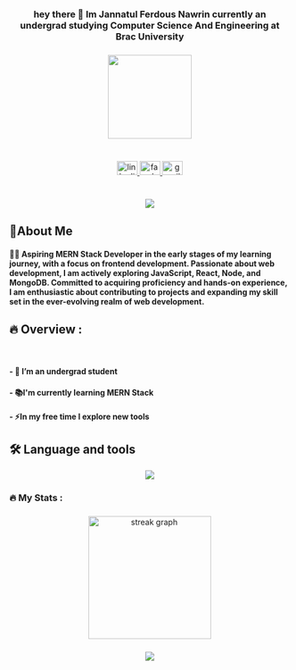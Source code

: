 <h3 align="center">hey there 👋 Im Jannatul Ferdous Nawrin currently an undergrad studying Computer Science And Engineering at Brac University</h3>

###

<div align="center">
  <img height="150" src="https://media.tenor.com/7tlM7VOBit8AAAAC/night-tutorials-indo-hanging-light.gif"  />
</div>

###

<br clear="both">

<div align="center">
  <a href="https://www.linkedin.com/in/jannatul-ferdous-nawrin-162058233/" target="_blank">
    <img src="https://raw.githubusercontent.com/maurodesouza/profile-readme-generator/master/src/assets/icons/social/linkedin/default.svg" width="37" height="25" alt="linkedin logo"  />
  </a>
  <a href="https://www.facebook.com/jannatulferdous.nawrin.7?mibextid=ZbWKwL" target="_blank">
    <img src="https://raw.githubusercontent.com/maurodesouza/profile-readme-generator/master/src/assets/icons/social/facebook/default.svg" width="37" height="25" alt="facebook logo"  />
  </a>
  <a href="https://jannatulnawrin@gmail.com" target="_blank">
    <img src="https://raw.githubusercontent.com/maurodesouza/profile-readme-generator/master/src/assets/icons/social/gmail/default.svg" width="37" height="25" alt="gmail logo"  />
  </a>
</div>


###

<br clear="both">

<div align="center">
  <img src="https://visitor-badge.laobi.icu/badge?page_id=nawrin1.nawrin1&left_color=aquamarine"  />
</div>

###

<h2>👩About Me</h2>
<h4 align="left">👩‍💻  Aspiring MERN Stack Developer in the early stages of my learning journey, with a focus on frontend development. Passionate about web development, I am actively exploring JavaScript, React, Node, and MongoDB. Committed to acquiring proficiency and hands-on experience, I am enthusiastic about contributing to projects and expanding my skill set in the ever-evolving realm of web development.</h5>

###



###

<h2> 🔥  Overview :</h2><p align="left"><br><h4>- 🔭 I’m an undergrad student</h4> <h4>- 📚I'm currently learning MERN Stack</h4> <h4>- ⚡In my free time I explore new tools </h4></p>



###



###

<h2>🛠 Language and tools</h2>

<p align="center">
  <a href="https://skillicons.dev">
    <img src="https://skillicons.dev/icons?i=css,html,tailwind,js,react,mongodb,nodejs,express,firebase,python" />
  </a>
</p>

###

<h3 align="left">🔥   My Stats :</h3>

###

<div align="center">
  <img src="https://streak-stats.demolab.com?user=nawrin1&locale=en&mode=daily&theme=dark&hide_border=false&border_radius=5&order=3" height="220" alt="streak graph"  />
</div>

###



<div align="center">
  <img src="http://github-profile-summary-cards.vercel.app/api/cards/profile-details?username=nawrin1&theme=great_gatsby"  />
</div>


###

